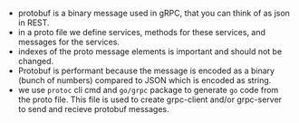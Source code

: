 * protobuf is a binary message used in gRPC, that you can think of as json in REST.
* in a proto file we define services, methods for these services, and messages for the services.
* indexes of the proto message elements is important and should not be changed.
* Protobuf is performant because the message is encoded as a binary (bunch of numbers) compared to JSON which is encoded as string.
* we use `protoc` cli cmd and `go/grpc` package to generate `go` code from the proto file. This file is used to create grpc-client and/or grpc-server to send and recieve protobuf messages.